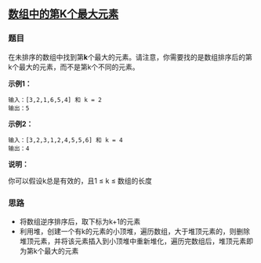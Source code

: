 ## [数组中的第K个最大元素](<https://leetcode-cn.com/problems/kth-largest-element-in-an-array/>)

### 题目

在未排序的数组中找到第**k**个最大的元素。请注意，你需要找的是数组排序后的第k个最大的元素，而不是第k个不同的元素。

**示例1：**

~~~
输入：[3,2,1,6,5,4] 和 k = 2
输出：5
~~~

**示例2：**

~~~
输入：[3,2,3,1,2,4,5,5,6] 和 k = 4
输出：4
~~~

**说明：**

你可以假设k总是有效的，且1 ≤ k ≤ 数组的长度

### 思路

+ 将数组逆序排序后，取下标为k+1的元素
+ 利用堆，创建一个有k的元素的小顶堆，遍历数组，大于堆顶元素的，则删除堆顶元素，并将该元素插入到小顶堆中重新堆化，遍历完数组后，堆顶元素即为第k个最大的元素